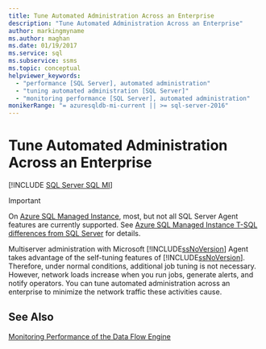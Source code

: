 ```yaml
---
title: Tune Automated Administration Across an Enterprise
description: "Tune Automated Administration Across an Enterprise"
author: markingmyname
ms.author: maghan
ms.date: 01/19/2017
ms.service: sql
ms.subservice: ssms
ms.topic: conceptual
helpviewer_keywords:
  - "performance [SQL Server], automated administration"
  - "tuning automated administration [SQL Server]"
  - "monitoring performance [SQL Server], automated administration"
monikerRange: "= azuresqldb-mi-current || >= sql-server-2016"
---
```


# Tune Automated Administration Across an Enterprise

[!INCLUDE [SQL Server SQL MI](../../includes/applies-to-version/sql-asdbmi.md)]

> [!IMPORTANT]  
> On [Azure SQL Managed Instance](/azure/sql-database/sql-database-managed-instance), most, but not all SQL Server Agent features are currently supported. See [Azure SQL Managed Instance T-SQL differences from SQL Server](/azure/sql-database/sql-database-managed-instance-transact-sql-information#sql-server-agent) for details.

Multiserver administration with Microsoft [!INCLUDE[ssNoVersion](../../includes/ssnoversion-md.md)] Agent takes advantage of the self-tuning features of [!INCLUDE[ssNoVersion](../../includes/ssnoversion-md.md)]. Therefore, under normal conditions, additional job tuning is not necessary. However, network loads increase when you run jobs, generate alerts, and notify operators. You can tune automated administration across an enterprise to minimize the network traffic these activities cause.  

## See Also

[Monitoring Performance of the Data Flow Engine](../../integration-services/performance/performance-counters.md)
